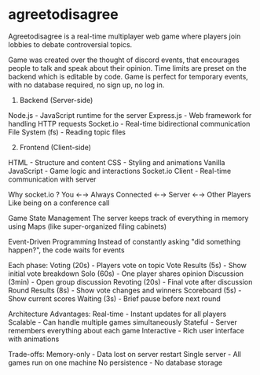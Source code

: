 # agreetodisagree
Agreetodisagree is a real-time multiplayer web game where players join lobbies to debate controversial topics.

Game was created over the thought of discord events, that encourages people to talk and speak about their opinion. 
Time limits are preset on the backend which is editable by code. 
Game is perfect for temporary events, with no database required, no sign up, no log in. 

1. Backend (Server-side)

Node.js - JavaScript runtime for the server
Express.js - Web framework for handling HTTP requests
Socket.io - Real-time bidirectional communication
File System (fs) - Reading topic files

2. Frontend (Client-side)

HTML - Structure and content
CSS - Styling and animations
Vanilla JavaScript - Game logic and interactions
Socket.io Client - Real-time communication with server

Why socket.io ? 
You ←→ Always Connected ←→ Server ←→ Other Players
Like being on a conference call

Game State Management
The server keeps track of everything in memory using Maps (like super-organized filing cabinets)

Event-Driven Programming
Instead of constantly asking "did something happen?", the code waits for events

Each phase:
  Voting (20s) - Players vote on topic
  Vote Results (5s) - Show initial vote breakdown
  Solo (60s) - One player shares opinion
  Discussion (3min) - Open group discussion
  Revoting (20s) - Final vote after discussion
  Round Results (8s) - Show vote changes and winners
  Scoreboard (5s) - Show current scores
  Waiting (3s) - Brief pause before next round

Architecture
  Advantages:
  Real-time - Instant updates for all players
  Scalable - Can handle multiple games simultaneously
  Stateful - Server remembers everything about each game
  Interactive - Rich user interface with animations
  
  Trade-offs:
  Memory-only - Data lost on server restart
  Single server - All games run on one machine
  No persistence - No database storage
